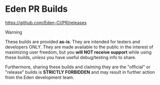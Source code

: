 # Eden PR Builds

https://github.com/Eden-CI/PR/releases

>[!WARNING]
>These builds are provided **as-is**. They are intended for testers and developers ONLY.
>They are made available to the public in the interest of maximizing user freedom, but you
>**will NOT receive support** while using these builds, *unless* you have useful debug/testing
>info to share.
>
>Furthermore, sharing these builds and claiming they are the "official" or "release"
>builds is **STRICTLY FORBIDDEN** and may result in further action from the Eden development team.

